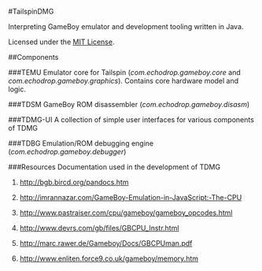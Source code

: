 #TailspinDMG

Interpreting GameBoy emulator and development tooling written in Java.

Licensed under the [MIT License](https://opensource.org/licenses/MITL).

##Components

###TEMU
Emulator core for Tailspin (_com.echodrop.gameboy.core_ and _com.echodrop.gameboy.graphics_). Contains core hardware model and logic.

###TDSM
GameBoy ROM disassembler (_com.echodrop.gameboy.disasm_)

###TDMG-UI
A collection of simple user interfaces for various components of TDMG

###TDBG
Emulation/ROM debugging engine (_com.echodrop.gameboy.debugger_)

###Resources
Documentation used in the development of TDMG

1. http://bgb.bircd.org/pandocs.htm

2. http://imrannazar.com/GameBoy-Emulation-in-JavaScript:-The-CPU

3. http://www.pastraiser.com/cpu/gameboy/gameboy_opcodes.html

4. http://www.devrs.com/gb/files/GBCPU_Instr.html

5. http://marc.rawer.de/Gameboy/Docs/GBCPUman.pdf

6. http://www.enliten.force9.co.uk/gameboy/memory.htm